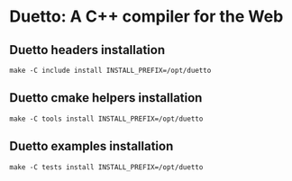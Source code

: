 Duetto: A C++ compiler for the Web
==================================

Duetto headers installation
--------------------------

```
make -C include install INSTALL_PREFIX=/opt/duetto
```

Duetto cmake helpers installation
---------------------------------

```
make -C tools install INSTALL_PREFIX=/opt/duetto
```

Duetto examples installation
----------------------------

```
make -C tests install INSTALL_PREFIX=/opt/duetto
```
